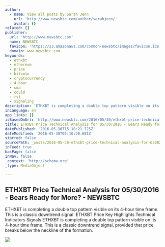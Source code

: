 ```yaml
---
author:
  - name: View all posts by Sarah Jenn
    url: 'http://www.newsbtc.com/author/sarahjenn/'
    avatar: {}
related: []
publisher:
  url: 'http://www.newsbtc.com'
  name: NEWSBTC
  favicon: 'https://s3.amazonaws.com/common-newsbtc/images/favicon.ico'
  domain: www.newsbtc.com
keywords:
  - ethxbt
  - ethereum
  - price
  - bitcoin
  - cryptocurrency
  - 4-hour
  - sma
  - could
  - rsi
  - signaling
description: 'ETHXBT is completing a double top pattern visible on its 4-hour time frame. This is a classic downtrend signal. ETHXBT Price Key Highlights Technical Indicators Signals ETHXBT is completing a double top pattern visible on its 4-hour time frame. This is a classic downtrend signal, provided that price breaks below the neckline of the formation.'
inLanguage: en
app_links: []
isBasedOnUrl: 'http://www.newsbtc.com/2016/05/30/ethxbt-price-technical-analysis-05302016-bears-ready/'
title: ETHXBT Price Technical Analysis for 05/30/2016 - Bears Ready for More? - NEWSBTC
datePublished: '2016-05-30T15:18:21.725Z'
dateModified: '2016-05-30T05:10:20.681Z'
starred: false
sourcePath: _posts/2016-05-30-ethxbt-price-technical-analysis-for-05302016-bears-ready.md
inFeed: true
hasPage: false
inNav: false
_context: 'http://schema.org'
_type: MediaObject

---
```

<article style=""><h1>ETHXBT Price Technical Analysis for 05/30/2016 - Bears Ready for More? - NEWSBTC</h1><p>ETHXBT is completing a double top pattern visible on its 4-hour time frame. This is a classic downtrend signal. ETHXBT Price Key Highlights Technical Indicators Signals ETHXBT is completing a double top pattern visible on its 4-hour time frame. This is a classic downtrend signal, provided that price breaks below the neckline of the formation.</p><img src="http://s3.amazonaws.com/main-newsbtc-images/2016/05/30045123/160530_ethxbt.png" /></article>